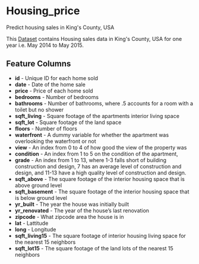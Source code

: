 # Housing_price
Predict housing sales in King's County, USA

This [Dataset](https://www.kaggle.com/harlfoxem/housesalesprediction) contains Housing sales data in King's County, USA for one year i.e. May 2014 to May 2015. 

## Feature Columns
    
* **id** - Unique ID for each home sold
* **date** - Date of the home sale
* **price** - Price of each home sold
* **bedrooms** - Number of bedrooms
* **bathrooms** - Number of bathrooms, where .5 accounts for a room with a toilet but no shower
* **sqft_living** - Square footage of the apartments interior living space
* **sqft_lot** - Square footage of the land space
* **floors** - Number of floors
* **waterfront** - A dummy variable for whether the apartment was overlooking the waterfront or not
* **view** - An index from 0 to 4 of how good the view of the property was
* **condition** - An index from 1 to 5 on the condition of the apartment,
* **grade** - An index from 1 to 13, where 1-3 falls short of building construction and design, 7 has an average level of construction and design, and 11-13 have a high quality level of construction and design.
* **sqft_above** - The square footage of the interior housing space that is above ground level
* **sqft_basement** - The square footage of the interior housing space that is below ground level
* **yr_built** - The year the house was initially built
* **yr_renovated** - The year of the house’s last renovation
* **zipcode** - What zipcode area the house is in
* **lat** - Lattitude
* **long** - Longitude
* **sqft_living15** - The square footage of interior housing living space for the nearest 15 neighbors
* **sqft_lot15** - The square footage of the land lots of the nearest 15 neighbors
